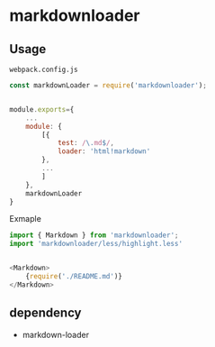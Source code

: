 # markdownloader

## Usage


`webpack.config.js`

```js
const markdownLoader = require('markdownloader');


module.exports={
    ...
    module: {
        [{
            test: /\.md$/,
            loader: 'html!markdown'
        },
        ...
        ]
    },
    markdownLoader
}
```

Exmaple

```js
import { Markdown } from 'markdownloader';
import 'markdownloader/less/highlight.less'


<Markdown>
    {require('./README.md')}
</Markdown>


```

## dependency

- markdown-loader

